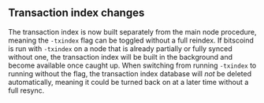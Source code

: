 Transaction index changes
-------------------------

The transaction index is now built separately from the main node procedure,
meaning the `-txindex` flag can be toggled without a full reindex. If bitscoind
is run with `-txindex` on a node that is already partially or fully synced
without one, the transaction index will be built in the background and become
available once caught up. When switching from running `-txindex` to running
without the flag, the transaction index database will *not* be deleted
automatically, meaning it could be turned back on at a later time without a full
resync.
